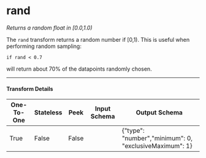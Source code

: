 # rand
*Returns a random float in [0.0,1.0)*

The `rand` transform returns a random number if [0,1). This is useful when performing random sampling:

```
if rand < 0.7
```

will return about 70% of the datapoints randomly chosen.


---

#### Transform Details
<table class='pipescriptargs'><thead><tr><th>One-To-One</th><th>Stateless</th><th>Peek</th><th>Input Schema</th><th>Output Schema</th></tr></thead><tr><td>True</td><td>False</td><td>False</td><td></td><td>{"type": "number","minimum": 0, "exclusiveMaximum": 1}</td></tr></table>

